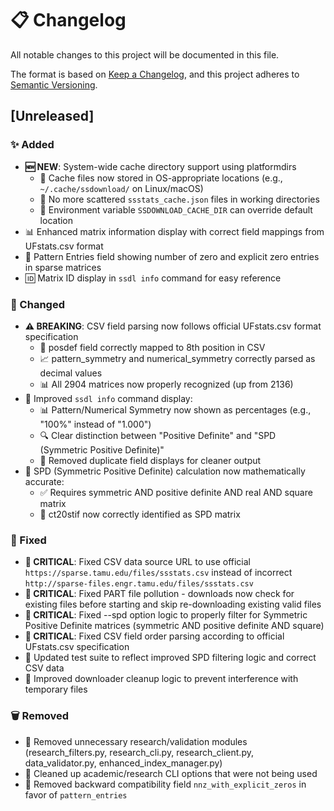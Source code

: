 # 📋 Changelog

All notable changes to this project will be documented in this file.

The format is based on [Keep a Changelog](https://keepachangelog.com/en/1.0.0/),
and this project adheres to [Semantic Versioning](https://semver.org/spec/v2.0.0.html).

## [Unreleased]

### ✨ Added
- **🆕 NEW**: System-wide cache directory support using platformdirs
  - 📁 Cache files now stored in OS-appropriate locations (e.g., `~/.cache/ssdownload/` on Linux/macOS)
  - 🧹 No more scattered `ssstats_cache.json` files in working directories
  - 🔧 Environment variable `SSDOWNLOAD_CACHE_DIR` can override default location
- 📊 Enhanced matrix information display with correct field mappings from UFstats.csv format
- 🔢 Pattern Entries field showing number of zero and explicit zero entries in sparse matrices
- 🆔 Matrix ID display in `ssdl info` command for easy reference

### 🔄 Changed
- **⚠️ BREAKING**: CSV field parsing now follows official UFstats.csv format specification
  - 📌 posdef field correctly mapped to 8th position in CSV
  - 📈 pattern_symmetry and numerical_symmetry correctly parsed as decimal values
  - 📊 All 2904 matrices now properly recognized (up from 2136)
- 🎨 Improved `ssdl info` command display:
  - 📊 Pattern/Numerical Symmetry now shown as percentages (e.g., "100%" instead of "1.000")
  - 🔍 Clear distinction between "Positive Definite" and "SPD (Symmetric Positive Definite)"
  - 🧹 Removed duplicate field displays for cleaner output
- 🧮 SPD (Symmetric Positive Definite) calculation now mathematically accurate:
  - ✅ Requires symmetric AND positive definite AND real AND square matrix
  - 🎯 ct20stif now correctly identified as SPD matrix

### 🔧 Fixed
- **🚨 CRITICAL**: Fixed CSV data source URL to use official `https://sparse.tamu.edu/files/ssstats.csv` instead of incorrect `http://sparse-files.engr.tamu.edu/files/ssstats.csv`
- **🚨 CRITICAL**: Fixed PART file pollution - downloads now check for existing files before starting and skip re-downloading existing valid files
- **🚨 CRITICAL**: Fixed --spd option logic to properly filter for Symmetric Positive Definite matrices (symmetric AND positive definite AND square)
- **🚨 CRITICAL**: Fixed CSV field order parsing according to official UFstats.csv specification
- 🧪 Updated test suite to reflect improved SPD filtering logic and correct CSV data
- 🧹 Improved downloader cleanup logic to prevent interference with temporary files

### 🗑️ Removed
- 🧹 Removed unnecessary research/validation modules (research_filters.py, research_cli.py, research_client.py, data_validator.py, enhanced_index_manager.py)
- 🧹 Cleaned up academic/research CLI options that were not being used
- 🔄 Removed backward compatibility field `nnz_with_explicit_zeros` in favor of `pattern_entries`
